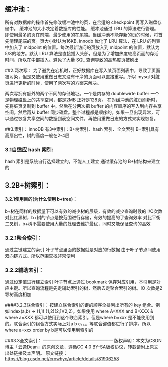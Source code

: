 ## 缓冲池：
所有对数据库的操作首先修改缓冲池中的页，在合适的 checkpoint 再写入磁盘存储中。
缓冲池的大小决定着数据库的性能。
缓冲池通过 LRU 的算法进行管理。即使用最多的页在前端，最少使用的在尾端。当缓冲池不能存新的页的时候，将首先清理尾端的页。页大小默认为16KB,
innodb 优化了 LRU 算法，在 LRU 的列表中加入了 midpoint 的位置。每次最新访问的页放入到 midpoint 的位置，默认为5/8的地方。默认 LRU 算法是直接插入头部，但是为了增加热度较高页面的存活时间，所以在中部插入。避免了大量 SQL 查询导致的高热度页被刷出

##2.两次写：
为了避免在宕机时，正好数据库在写入某页面列表中，导致了页面被污染，但是又使用重做日志又没有干净的页面可以直接重写。所以 mysql 对脏页进行更新的时候，使用了两次写的方案来解决。

两次写拥有额外的两个不同的存储地址。一个是内存的 doublewirte buffer 一个是物理磁盘上的共享空间，都是2MB 正好是128页。
在对缓冲池的脏页刷新时，先将脏页复制到 buffer 中。然后在分两次把 buffer 的内容顺序的写入到内存共享空间。然后再从 buffer 同步磁盘。整个过程都是顺序的。如果一旦出现异常，可以通过恢复共享空间的数据到表空间文件，再使用重做日志的方式来实现恢复。

##3.索引：
innoDB 有3中索引：B+树索引、hash 索引、全文索引
B+索引具有高扇出性，树的高度一般在2-4层

### 3.1自适应 hash 索引:
hash 索引是系统自行选择建立的，不能人工建立
通过缓存池的 B+树结构来建立的
## 3.2B+树索引：
#### 3.2.1使用目的(为什么使用 b+tree)：
b+树在同样的数据量下可以有效的减少树的层级，有效的减少查询时候的 I/O次数
对比红黑树，b+树的节点是按范围进行存储，有效的提高的了查询效率
对比平衡二叉树，b+树不需要使用大量的处理去维护最优，同时又能保证查询的高效

### 3.2.1聚合索引：
通过主键建立的索引
叶子节点里面的数据就是对应的行数据
由于叶子节点间使用双向链方式。所以范围查找非常便利

### 3.2.2辅助索引：
通过设定值进行建立索引
叶子节点上通过 bookmark 保存对应引用，本引用是对应主键。所以查询流程是先走辅助索引的树，然后去走聚合索引的树。IO 次数是2颗树高度相加

####3.2.3联合索引：
按建立联合索引的键的顺序全排列出所有的 key 组合。例如index(a,b) -> (1,1) (1,2)(2,1)(2,2)。如果使用 where A=XXX and B=XXX & where a=XXX 都可以使用到这个联合索引。但是where b=xxx 是不能使用到的。联合索引的组合方式实际上对a b c。。。等联合键值都进行了排序。所以where a=xxx order by b是可以使用到索引的

###3.3全文索引：
————————————————
版权声明：本文为CSDN博主「云逸Dean」的原创文章，遵循CC 4.0 BY-SA版权协议，转载请附上原文出处链接及本声明。
原文链接：https://blog.csdn.net/crowhyc/article/details/81906258